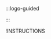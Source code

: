 :::logo-guided

:::

!INSTRUCTIONS[](https://raw.githubusercontent.com/LODSContent/Public-Templates/master/base-homepage.md)
